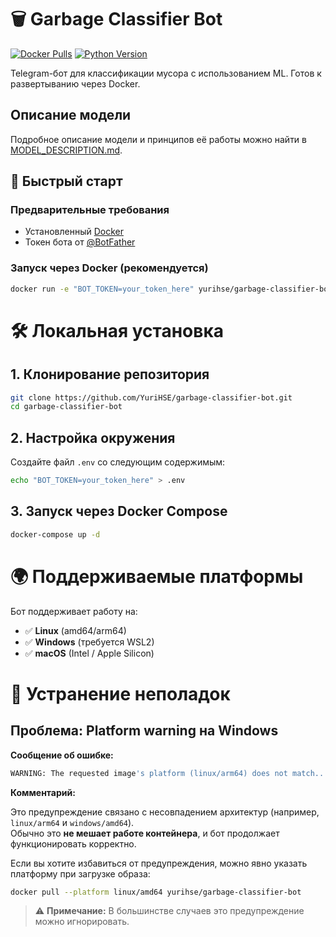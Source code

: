 # 🗑️ Garbage Classifier Bot

[![Docker Pulls](https://img.shields.io/docker/pulls/yurihse/garbage-classifier-bot)](https://hub.docker.com/r/yurihse/garbage-classifier-bot)
[![Python Version](https://img.shields.io/badge/python-3.12%2B-blue)](https://www.python.org/)

Telegram-бот для классификации мусора с использованием ML. Готов к развертыванию через Docker.

## Описание модели

Подробное описание модели и принципов её работы можно найти в [MODEL_DESCRIPTION.md](MODEL_DESCRIPTION.md).

## 🚀 Быстрый старт

### Предварительные требования
- Установленный [Docker](https://www.docker.com/get-started)
- Токен бота от [@BotFather](https://t.me/BotFather)

### Запуск через Docker (рекомендуется)
```bash
docker run -e "BOT_TOKEN=your_token_here" yurihse/garbage-classifier-bot
```

# 🛠 Локальная установка

## 1. Клонирование репозитория

```bash
git clone https://github.com/YuriHSE/garbage-classifier-bot.git
cd garbage-classifier-bot
```

## 2. Настройка окружения

Создайте файл `.env` со следующим содержимым:

```bash
echo "BOT_TOKEN=your_token_here" > .env
```

## 3. Запуск через Docker Compose

```bash
docker-compose up -d
```

# 🌍 Поддерживаемые платформы

Бот поддерживает работу на:

- ✅ **Linux** (amd64/arm64)
- ✅ **Windows** (требуется WSL2)
- ✅ **macOS** (Intel / Apple Silicon)

# 🔧 Устранение неполадок

## Проблема: Platform warning на Windows

**Сообщение об ошибке:**

```bash
WARNING: The requested image's platform (linux/arm64) does not match...
```

**Комментарий:**

Это предупреждение связано с несовпадением архитектур (например, `linux/arm64` и `windows/amd64`).  
Обычно это **не мешает работе контейнера**, и бот продолжает функционировать корректно.

Если вы хотите избавиться от предупреждения, можно явно указать платформу при загрузке образа:

```bash
docker pull --platform linux/amd64 yurihse/garbage-classifier-bot
```

> ⚠️ **Примечание:** В большинстве случаев это предупреждение можно игнорировать.

